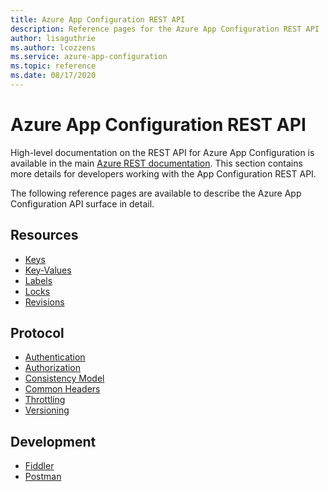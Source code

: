 ```yaml
---
title: Azure App Configuration REST API
description: Reference pages for the Azure App Configuration REST API
author: lisaguthrie
ms.author: lcozzens
ms.service: azure-app-configuration
ms.topic: reference
ms.date: 08/17/2020
---
```


# Azure App Configuration REST API

High-level documentation on the REST API for Azure App Configuration is available in the main [Azure REST documentation](https://docs.microsoft.com/rest/api/appconfiguration/). This section contains more details for developers working with the App Configuration REST API.

The following reference pages are available to describe the Azure App Configuration API surface in detail.

## Resources

- [Keys](./rest-api-keys.md)
- [Key-Values](./rest-api-key-value.md)
- [Labels](./rest-api-labels.md)
- [Locks](./rest-api-locks.md)
- [Revisions](./rest-api-revisions.md)

## Protocol

- [Authentication](./rest-api-authentication-index.md)
- [Authorization](./rest-api-authorization-index.md)
- [Consistency Model](./rest-api-consistency.md)
- [Common Headers](./rest-api-headers.md)
- [Throttling](./rest-api-throttling.md)
- [Versioning](./rest-api-versioning.md)

## Development

- [Fiddler](./rest-api-fiddler.md)
- [Postman](./rest-api-postman.md)
